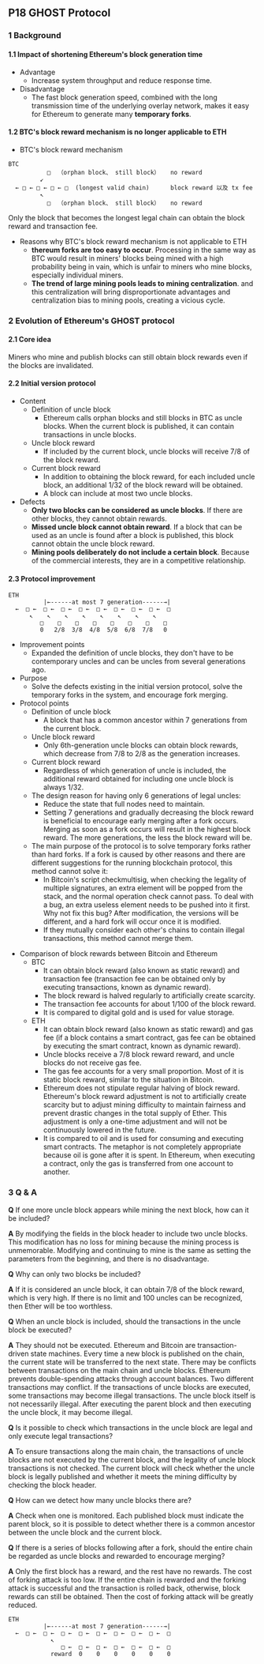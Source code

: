 ## P18 GHOST Protocol
### 1 Background 
#### 1.1 Impact of shortening Ethereum's block generation time 
- Advantage
    * Increase system throughput and reduce response time.
- Disadvantage
    * The fast block generation speed, combined with the long transmission time of the underlying overlay network, makes it easy for Ethereum to generate many **temporary forks**.

#### 1.2 BTC's block reward mechanism is no longer applicable to ETH
- BTC's block reward mechanism
```plain
BTC
           □  （orphan block、 still block）   no reward
         ↙  
  ← □ ← □ ← □ ← □  (longest valid chain)      block reward 以及 tx fee  
         ↖          
           □  （orphan block、 still block）   no reward                      
```
Only the block that becomes the longest legal chain can obtain the block reward and transaction fee.
- Reasons why BTC's block reward mechanism is not applicable to ETH
	* **thereum forks are too easy to occur**. Processing in the same way as BTC would result in miners' blocks being mined with a high probability being in vain, which is unfair to miners who mine blocks, especially individual miners.
    * **The trend of large mining pools leads to mining centralization**. and this centralization will bring disproportionate advantages and centralization bias to mining pools, creating a vicious cycle.
### 2 Evolution of Ethereum's GHOST protocol
#### 2.1 Core idea
Miners who mine and publish blocks can still obtain block rewards even if the blocks are invalidated.
#### 2.2 Initial version protocol
-  Content
	* Definition of uncle block
        * Ethereum calls orphan blocks and still blocks in BTC as uncle blocks. When the current block is published, it can contain transactions in uncle blocks.
	* Uncle block reward
        * If included by the current block, uncle blocks will receive 7/8 of the block reward.
	* Current block reward
        * In addition to obtaining the block reward, for each included uncle block, an additional 1/32 of the block reward will be obtained.
        * A block can include at most two uncle blocks.
- Defects
	* **Only two blocks can be considered as uncle blocks**. If there are other blocks, they cannot obtain rewards.
	* **Missed uncle block cannot obtain reward**. If a block that can be used as an uncle is found after a block is published, this block cannot obtain the uncle block reward.
	* **Mining pools deliberately do not include a certain block**. Because of the commercial interests, they are in a competitive relationship.

#### 2.3 Protocol improvement
```plain
ETH
          |←------at most 7 generation------→|
  ←  □ ←  □ ←  □ ←  □ ←  □ ←  □ ←  □ ←  □ ←  □  
      ↖    ↖    ↖    ↖    ↖    ↖    ↖    ↖ 
         □    □    □    □    □    □    □    □   
         0   2/8  3/8  4/8  5/8  6/8  7/8   0
```
- Improvement points
    * Expanded the definition of uncle blocks, they don't have to be contemporary uncles and can be uncles from several generations ago.
-  Purpose
    * Solve the defects existing in the initial version protocol, solve the temporary forks in the system, and encourage fork merging.
- Protocol points
	* Definition of uncle block
        * A block that has a common ancestor within 7 generations from the current block.
	* Uncle block reward
        * Only 6th-generation uncle blocks can obtain block rewards, which decrease from 7/8 to 2/8 as the generation increases.
	*  Current block reward
        * Regardless of which generation of uncle is included, the additional reward obtained for including one uncle block is always 1/32.
	* The design reason for having only 6 generations of legal uncles:
		* Reduce the state that full nodes need to maintain.
		* Setting 7 generations and gradually decreasing the block reward is beneficial to encourage early merging after a fork occurs. Merging as soon as a fork occurs will result in the highest block reward. The more generations, the less the block reward will be.
    * The main purpose of the protocol is to solve temporary forks rather than hard forks. If a fork is caused by other reasons and there are different suggestions for the running blockchain protocol, this method cannot solve it:
         * In Bitcoin's script checkmultisig, when checking the legality of multiple signatures, an extra element will be popped from the stack, and the normal operation check cannot pass. To deal with a bug, an extra useless element needs to be pushed into it first. Why not fix this bug? After modification, the versions will be different, and a hard fork will occur once it is modified.
         * If they mutually consider each other's chains to contain illegal transactions, this method cannot merge them.

* Comparison of block rewards between Bitcoin and Ethereum
    * BTC
        * It can obtain block reward (also known as static reward) and transaction fee (transaction fee can be obtained only by executing transactions, known as dynamic reward).
        * The block reward is halved regularly to artificially create scarcity.
        * The transaction fee accounts for about 1/100 of the block reward.
        * It is compared to digital gold and is used for value storage.
    * ETH
        * It can obtain block reward (also known as static reward) and gas fee (if a block contains a smart contract, gas fee can be obtained by executing the smart contract, known as dynamic reward).
        * Uncle blocks receive a 7/8 block reward reward, and uncle blocks do not receive gas fee.
        * The gas fee accounts for a very small proportion. Most of it is static block reward, similar to the situation in Bitcoin.
        * Ethereum does not stipulate regular halving of block reward. Ethereum's block reward adjustment is not to artificially create scarcity but to adjust mining difficulty to maintain fairness and prevent drastic changes in the total supply of Ether. This adjustment is only a one-time adjustment and will not be continuously lowered in the future.
        * It is compared to oil and is used for consuming and executing smart contracts. The metaphor is not completely appropriate because oil is gone after it is spent. In Ethereum, when executing a contract, only the gas is transferred from one account to another.
### 3 Q & A


**Q** If one more uncle block appears while mining the next block, how can it be included?

**A** By modifying the fields in the block header to include two uncle blocks. This modification has no loss for mining because the mining process is unmemorable. Modifying and continuing to mine is the same as setting the parameters from the beginning, and there is no disadvantage.

**Q** Why can only two blocks be included?

**A** If it is considered an uncle block, it can obtain 7/8 of the block reward, which is very high. If there is no limit and 100 uncles can be recognized, then Ether will be too worthless.


**Q** When an uncle block is included, should the transactions in the uncle block be executed?

**A** They should not be executed. Ethereum and Bitcoin are transaction-driven state machines. Every time a new block is published on the chain, the current state will be transferred to the next state. There may be conflicts between transactions on the main chain and uncle blocks. Ethereum prevents double-spending attacks through account balances. Two different transactions may conflict. If the transactions of uncle blocks are executed, some transactions may become illegal transactions. The uncle block itself is not necessarily illegal. After executing the parent block and then executing the uncle block, it may become illegal.

**Q** Is it possible to check which transactions in the uncle block are legal and only execute legal transactions?

**A** To ensure transactions along the main chain, the transactions of uncle blocks are not executed by the current block, and the legality of uncle block transactions is not checked. The current block will check whether the uncle block is legally published and whether it meets the mining difficulty by checking the block header.

**Q** How can we detect how many uncle blocks there are?

**A**  Check when one is monitored. Each published block must indicate the parent block, so it is possible to detect whether there is a common ancestor between the uncle block and the current block.

**Q** If there is a series of blocks following after a fork, should the entire chain be regarded as uncle blocks and rewarded to encourage merging?

**A** Only the first block has a reward, and the rest have no rewards. The cost of forking attack is too low. If the entire chain is rewarded and the forking attack is successful and the transaction is rolled back, otherwise, block rewards can still be obtained. Then the cost of forking attack will be greatly reduced.

```plain
ETH
          |←------at most 7 generation------→|
  ←  □ ←  □ ←  □ ←  □ ←  □ ←  □ ←  □ ←  □ ←  □  
            ↖     
               □ ←  □ ←  □ ←  □ ←  □ ←  □ ←  □
            reward  0    0    0    0    0    0
```
